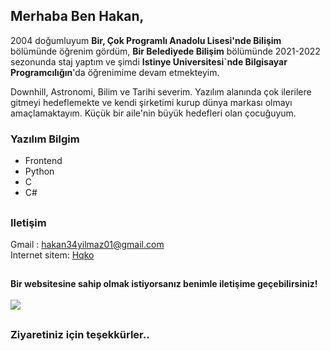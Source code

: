 ## Merhaba Ben Hakan,
<p>2004 doğumluyum <b>Bir, Çok Programlı Anadolu Lisesi'nde Bilişim</b> bölümünde öğrenim gördüm, <b>Bir Belediyede Bilişim</b> bölümünde 2021-2022 sezonunda staj yaptım ve şimdi <b>Istinye Universitesi`nde Bilgisayar Programcılığın</b>'da öğrenimime devam etmekteyim.</p>
<p>Downhill, Astronomi, Bilim ve Tarihi severim. Yazılım alanında çok ilerilere gitmeyi hedeflemekte ve kendi şirketimi kurup dünya markası olmayı amaçlamaktayım. Küçük bir aile'nin büyük hedefleri olan çocuğuyum.</p>

### Yazılım Bilgim
<ul>
  <li>Frontend</li>
  <li>Python</li>
  <li>C</li>
  <li>C#</li>
</ul>
 
##
### Iletişim
Gmail : hakan34yilmaz01@gmail.com </br>
Internet sitem: <a href="https://hqko.netlify.app/hqko">Hqko</a>
  
## 
<b>Bir websitesine sahip olmak istiyorsanız benimle iletişime geçebilirsiniz!</b> <br> <br>
![](https://komarev.com/ghpvc/?username=hqko01&style=for-the-badge&color=dc143c)
## 
### Ziyaretiniz için teşekkürler..


